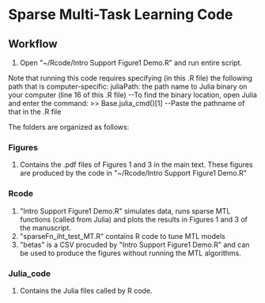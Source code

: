 # Sparse Multi-Task Learning Code

## Workflow
1) Open "~/Rcode/Intro Support Figure1 Demo.R" and run entire script.

Note that running this code requires specifying (in this .R file) the following path that is computer-specific:
juliaPath: the path name to Julia binary on your computer (line 16 of this .R file)
--To find the binary location, open Julia and enter the command: >> Base.julia_cmd()[1]
--Paste the pathname of that in the .R file

The folders are organized as follows:

### Figures 
1) Contains the .pdf files of Figures 1 and 3 in the main text. These figures are produced by the code in "~/Rcode/Intro Support Figure1 Demo.R"

### Rcode
1) "Intro Support Figure1 Demo.R" simulates data, runs sparse MTL functions (called from Julia) and plots the results in Figures 1 and 3 of the manuscript. 
2) "sparseFn_iht_test_MT.R" contains R code to tune MTL models
3) "betas" is a CSV procuded by "Intro Support Figure1 Demo.R" and can be used to produce the figures without running the MTL algorithms.

### Julia_code
1) Contains the Julia files called by R code.
